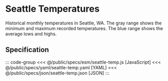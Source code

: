 <script setup>
  import { reset } from '@uwdata/vgplot';
  reset();
</script>

# Seattle Temperatures

Historical monthly temperatures in Seattle, WA. The gray range shows the minimum and maximum recorded temperatures. The blue range shows the average lows and highs.

<Example spec="/specs/yaml/seattle-temp.yaml" />

## Specification

::: code-group
<<< @/public/specs/esm/seattle-temp.js [JavaScript]
<<< @/public/specs/yaml/seattle-temp.yaml [YAML]
<<< @/public/specs/json/seattle-temp.json [JSON]
:::
